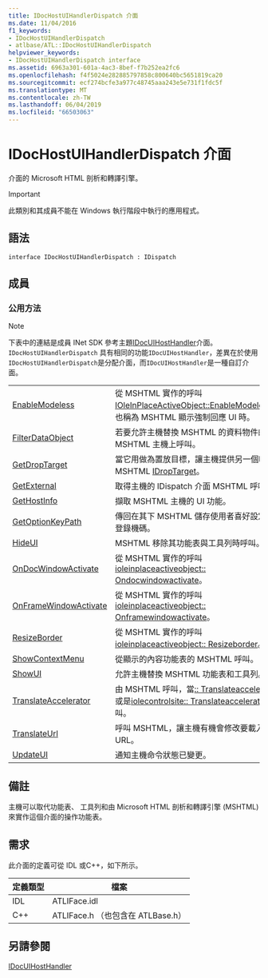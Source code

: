 ```yaml
---
title: IDocHostUIHandlerDispatch 介面
ms.date: 11/04/2016
f1_keywords:
- IDocHostUIHandlerDispatch
- atlbase/ATL::IDocHostUIHandlerDispatch
helpviewer_keywords:
- IDocHostUIHandlerDispatch interface
ms.assetid: 6963a301-601a-4ac3-8bef-f7b252ea2fc6
ms.openlocfilehash: f4f5024e282885797858c800640bc5651819ca20
ms.sourcegitcommit: ecf274bcfe3a977c48745aaa243e5e731f1fdc5f
ms.translationtype: MT
ms.contentlocale: zh-TW
ms.lasthandoff: 06/04/2019
ms.locfileid: "66503063"
---
```

# <a name="idochostuihandlerdispatch-interface"></a>IDocHostUIHandlerDispatch 介面

介面的 Microsoft HTML 剖析和轉譯引擎。

> [!IMPORTANT]
>  此類別和其成員不能在 Windows 執行階段中執行的應用程式。

## <a name="syntax"></a>語法

```
interface IDocHostUIHandlerDispatch : IDispatch
```

## <a name="members"></a>成員

### <a name="public-methods"></a>公用方法

> [!NOTE]
>  下表中的連結是成員 INet SDK 參考主題[IDocUIHostHandler](/windows/internet-explorer/ie-developer/platform-apis/aa753260\(v=vs.85\))介面。 `IDocHostUIHandlerDispatch` 具有相同的功能`IDocUIHostHandler`，差異在於使用`IDocHostUIHandlerDispatch`是分配介面，而`IDocUIHostHandler`是一種自訂介面。

|||
|-|-|
|[EnableModeless](/previous-versions/windows/internet-explorer/ie-developer/platform-apis/aa753253\(v=vs.85\))|從 MSHTML 實作的呼叫[IOleInPlaceActiveObject::EnableModeless](/windows/desktop/api/oleidl/nf-oleidl-ioleinplaceactiveobject-enablemodeless)。 也稱為 MSHTML 顯示強制回應 UI 時。|
|[FilterDataObject](/previous-versions/windows/internet-explorer/ie-developer/platform-apis/aa753254\(v=vs.85\))|若要允許主機替換 MSHTML 的資料物件的 MSHTML 主機上呼叫。|
|[GetDropTarget](/previous-versions/windows/internet-explorer/ie-developer/platform-apis/aa753255\(v=vs.85\))|當它用做為置放目標，讓主機提供另一個呼叫 MSHTML [IDropTarget](/windows/desktop/api/oleidl/nn-oleidl-idroptarget)。|
|[GetExternal](/previous-versions/windows/internet-explorer/ie-developer/platform-apis/aa753256\(v=vs.85\))|取得主機的 IDispatch 介面 MSHTML 呼叫。|
|[GetHostInfo](/previous-versions/windows/internet-explorer/ie-developer/platform-apis/aa753257\(v=vs.85\))|擷取 MSHTML 主機的 UI 功能。|
|[GetOptionKeyPath](/previous-versions/windows/internet-explorer/ie-developer/platform-apis/aa753258\(v=vs.85\))|傳回在其下 MSHTML 儲存使用者喜好設定的登錄機碼。|
|[HideUI](/previous-versions/windows/internet-explorer/ie-developer/platform-apis/aa753259\(v=vs.85\))|MSHTML 移除其功能表與工具列時呼叫。|
|[OnDocWindowActivate](/previous-versions/windows/internet-explorer/ie-developer/platform-apis/aa753261\(v=vs.85\))|從 MSHTML 實作的呼叫[ioleinplaceactiveobject:: Ondocwindowactivate](/windows/desktop/api/oleidl/nf-oleidl-ioleinplaceactiveobject-ondocwindowactivate)。|
|[OnFrameWindowActivate](/previous-versions/windows/internet-explorer/ie-developer/platform-apis/aa753262\(v=vs.85\))|從 MSHTML 實作的呼叫[ioleinplaceactiveobject:: Onframewindowactivate](/windows/desktop/api/oleidl/nf-oleidl-ioleinplaceactiveobject-onframewindowactivate)。|
|[ResizeBorder](/previous-versions/windows/internet-explorer/ie-developer/platform-apis/aa753263\(v=vs.85\))|從 MSHTML 實作的呼叫[ioleinplaceactiveobject:: Resizeborder](/windows/desktop/api/oleidl/nf-oleidl-ioleinplaceactiveobject-resizeborder)。|
|[ShowContextMenu](/previous-versions/windows/internet-explorer/ie-developer/platform-apis/aa753264\(v=vs.85\))|從顯示的內容功能表的 MSHTML 呼叫。|
|[ShowUI](/previous-versions/windows/internet-explorer/ie-developer/platform-apis/aa753265\(v=vs.85\))|允許主機替換 MSHTML 功能表和工具列。|
|[TranslateAccelerator](/previous-versions/windows/internet-explorer/ie-developer/platform-apis/aa753266\(v=vs.85\))|由 MSHTML 呼叫，當[:: Translateaccelerator](/windows/desktop/api/oleidl/nf-oleidl-ioleinplaceactiveobject-translateaccelerator)或是[iolecontrolsite:: Translateaccelerator](/windows/desktop/api/ocidl/nf-ocidl-iolecontrolsite-translateaccelerator)呼叫。|
|[TranslateUrl](/previous-versions/windows/internet-explorer/ie-developer/platform-apis/aa753267\(v=vs.85\))|呼叫 MSHTML，讓主機有機會修改要載入的 URL。|
|[UpdateUI](/previous-versions/windows/internet-explorer/ie-developer/platform-apis/aa753268\(v=vs.85\))|通知主機命令狀態已變更。|

## <a name="remarks"></a>備註

主機可以取代功能表、 工具列和由 Microsoft HTML 剖析和轉譯引擎 (MSHTML) 來實作這個介面的操作功能表。

## <a name="requirements"></a>需求

此介面的定義可從 IDL 或C++，如下所示。

|定義類型|檔案|
|---------------------|----------|
|IDL|ATLIFace.idl|
|C++|ATLIFace.h （也包含在 ATLBase.h）|

## <a name="see-also"></a>另請參閱

[IDocUIHostHandler](/windows/internet-explorer/ie-developer/platform-apis/aa753260\(v=vs.85\))
